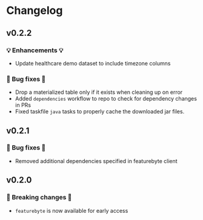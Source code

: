 # Changelog

## v0.2.2

### 💡 Enhancements 💡

+ Update healthcare demo dataset to include timezone columns

### 🧰 Bug fixes 🧰

+ Drop a materialized table only if it exists when cleaning up on error
+ Added `dependencies` workflow to repo to check for dependency changes in PRs
+ Fixed taskfile `java` tasks to properly cache the downloaded jar files.

## v0.2.1

### 🧰 Bug fixes 🧰

* Removed additional dependencies specified in featurebyte client


## v0.2.0

### 🛑 Breaking changes 🛑

+ `featurebyte` is now available for early access
